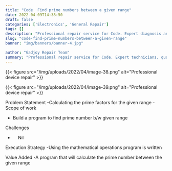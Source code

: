 ```yaml
---
title: "Code  Find prime numbers between a given range"
date: 2022-04-09T14:38:50
draft: false
categories: ['Electronics', 'General Repair']
tags: []
description: "Professional repair service for Code. Expert diagnosis and quality repairs in Bangalore."
slug: "code-find-prime-numbers-between-a-given-range"
banner: "img/banners/banner-4.jpg"

author: "Gadjoy Repair Team"
summary: "Professional repair service for Code. Expert technicians, quality parts, warranty included."
---
```


{{< figure src="/img/uploads/2022/04/image-38.png" alt="Professional device repair" >}}

{{< figure src="/img/uploads/2022/04/image-39.png" alt="Professional device repair" >}}

Problem Statement -Calculating the prime factors for the given range -Scope of work

- Build a program to find prime number b/w given range

Challenges

- &nbsp;&nbsp;&nbsp; Nil

Execution Strategy -Using the mathematical operations program is written

Value Added -A program that will calculate the prime number between the given range